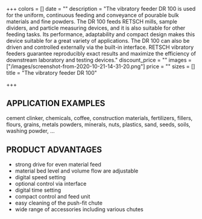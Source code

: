 +++
colors = []
date = ""
description = "The vibratory feeder DR 100 is used for the uniform, continuous feeding and conveyance of pourable bulk materials and fine powders. The DR 100 feeds RETSCH mills, sample dividers, and particle measuring devices, and it is also suitable for other feeding tasks. Its performance, adaptability and compact design makes this device suitable for a great variety of applications. The DR 100 can also be driven and controlled externally via the built-in interface. RETSCH vibratory feeders guarantee reproducibly exact results and maximize the efficiency of downstream laboratory and testing devices."
discount_price = ""
images = ["/images/screenshot-from-2020-10-21-14-31-20.png"]
price = ""
sizes = []
title = "The vibratory feeder DR 100"

+++
## APPLICATION EXAMPLES

cement clinker, chemicals, coffee, construction materials, fertilizers, fillers, flours, grains, metals powders, minerals, nuts, plastics, sand, seeds, soils, washing powder, ...

## PRODUCT ADVANTAGES

* strong drive for even material feed
* material bed level and volume flow are adjustable
* digital speed setting
* optional control via interface
* digital time setting
* compact control and feed unit
* easy cleaning of the push-fit chute
* wide range of accessories including various chutes